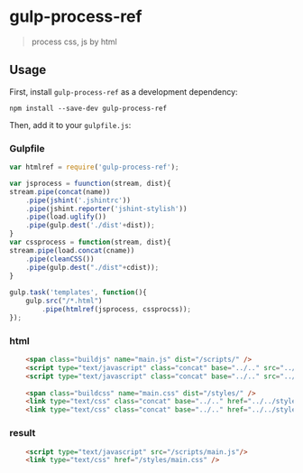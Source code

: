 # gulp-process-ref

> process css, js by html

## Usage

First, install `gulp-process-ref` as a development dependency:

```shell
npm install --save-dev gulp-process-ref
```

Then, add it to your `gulpfile.js`:

### Gulpfile
```javascript
var htmlref = require('gulp-process-ref');

var jsprocess = fuunction(stream, dist){
stream.pipe(concat(name))
	.pipe(jshint('.jshintrc'))
	.pipe(jshint.reporter('jshint-stylish'))
	.pipe(load.uglify())
	.pipe(gulp.dest('./dist'+dist));
}
var cssprocess = function(stream, dist){
stream.pipe(load.concat(cname))
	.pipe(cleanCSS())
	.pipe(gulp.dest("./dist"+cdist));
}
 
gulp.task('templates', function(){
	gulp.src("/*.html")
		.pipe(htmlref(jsprocess, cssprocss));
});
```

### html
```html
	<span class="buildjs" name="main.js" dist="/scripts/" />
	<script type="text/javascript" class="concat" base="../.." src="../../script/main.js"></script>
	<script type="text/javascript" class="concat" base="../.." src="../../script/config.js"></script>
	
	<span class="buildcss" name="main.css" dist="/styles/" />
	<link type="text/css" class="concat" base="../.." href="../../styles/main.css"></link>
	<link type="text/css" class="concat" base="../.." href="../../styles/style1.css"></link>
```

### result
```html
	<script type="text/javascript" src="/scripts/main.js"/>
	<link type="text/css" href="/styles/main.css" />
```
